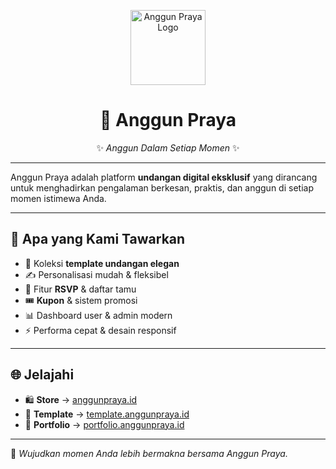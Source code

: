 <p align="center">
  <img src="https://avatars.githubusercontent.com/u/190293714?s=200&v=4" alt="Anggun Praya Logo" width="120" />
</p>

<h1 align="center">🌸 Anggun Praya</h1>
<p align="center">✨ <em>Anggun Dalam Setiap Momen</em> ✨</p>

---

Anggun Praya adalah platform **undangan digital eksklusif** yang dirancang untuk menghadirkan pengalaman berkesan, praktis, dan anggun di setiap momen istimewa Anda.

---

## 🎨 Apa yang Kami Tawarkan

- 🌟 Koleksi **template undangan elegan**
- ✍️ Personalisasi mudah & fleksibel
- 💌 Fitur **RSVP** & daftar tamu
- 🎟️ **Kupon** & sistem promosi
- 📊 Dashboard user & admin modern
- ⚡ Performa cepat & desain responsif

---

## 🌐 Jelajahi

- 🛍️ **Store** → [anggunpraya.id](https://anggunpraya.id)
- 🎨 **Template** → [template.anggunpraya.id](https://template.anggunpraya.id)
- 📸 **Portfolio** → [portfolio.anggunpraya.id](https://portfolio.anggunpraya.id)

---

💌 *Wujudkan momen Anda lebih bermakna bersama Anggun Praya.*
